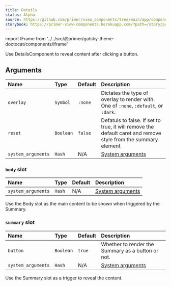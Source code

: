 ```yaml
---
title: Details
status: Alpha
source: https://github.com/primer/view_components/tree/main/app/components/primer/details_component.rb
storybook: https://primer-view-components.herokuapp.com/?path=/story/primer-details-component
---
```


import IFrame from '../../src/@primer/gatsby-theme-doctocat/components/iframe'

<!-- Warning: AUTO-GENERATED file, do not edit. Add code comments to your Ruby instead <3 -->

Use DetailsComponent to reveal content after clicking a button.

## Arguments

| Name | Type | Default | Description |
| :- | :- | :- | :- |
| `overlay` | `Symbol` | `:none` | Dictates the type of overlay to render with. One of `:none`, `:default`, or `:dark`. |
| `reset` | `Boolean` | `false` | Defatuls to false. If set to true, it will remove the default caret and remove style from the summary element |
| `system_arguments` | `Hash` | N/A | [System arguments](/system-arguments) |

### `body` slot

| Name | Type | Default | Description |
| :- | :- | :- | :- |
| `system_arguments` | `Hash` | N/A | [System arguments](/system-arguments) |

Use the Body slot as the main content to be shown when triggered by the Summary.

### `summary` slot

| Name | Type | Default | Description |
| :- | :- | :- | :- |
| `button` | `Boolean` | `true` | Whether to render the Summary as a button or not. |
| `system_arguments` | `Hash` | N/A | [System arguments](/system-arguments) |

Use the Summary slot as a trigger to reveal the content.
